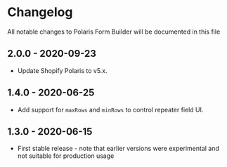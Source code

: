 # Changelog

All notable changes to Polaris Form Builder will be documented in this file

## 2.0.0 - 2020-09-23

- Update Shopify Polaris to v5.x.

## 1.4.0 - 2020-06-25

- Add support for `maxRows` and `minRows` to control repeater field UI.

## 1.3.0 - 2020-06-15

- First stable release - note that earlier versions were experimental and not suitable for production usage

